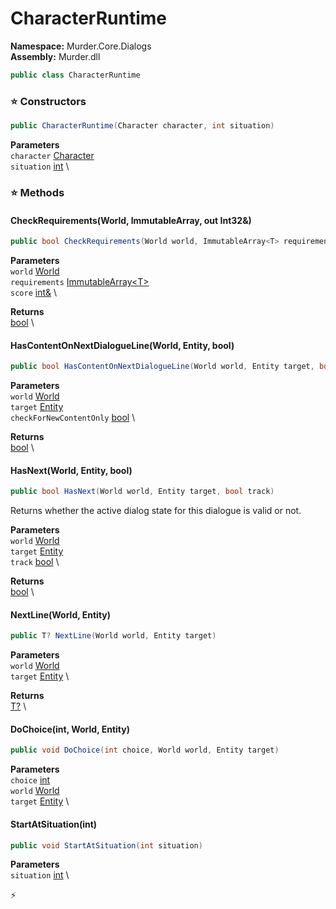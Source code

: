 # CharacterRuntime

**Namespace:** Murder.Core.Dialogs \
**Assembly:** Murder.dll

```csharp
public class CharacterRuntime
```

### ⭐ Constructors
```csharp
public CharacterRuntime(Character character, int situation)
```

**Parameters** \
`character` [Character](../../../Murder/Core/Dialogs/Character.html) \
`situation` [int](https://learn.microsoft.com/en-us/dotnet/api/System.Int32?view=net-7.0) \

### ⭐ Methods
#### CheckRequirements(World, ImmutableArray<T>, out Int32&)
```csharp
public bool CheckRequirements(World world, ImmutableArray<T> requirements, Int32& score)
```

**Parameters** \
`world` [World](../../../Bang/World.html) \
`requirements` [ImmutableArray\<T\>](https://learn.microsoft.com/en-us/dotnet/api/System.Collections.Immutable.ImmutableArray-1?view=net-7.0) \
`score` [int&](https://learn.microsoft.com/en-us/dotnet/api/System.Int32?view=net-7.0) \

**Returns** \
[bool](https://learn.microsoft.com/en-us/dotnet/api/System.Boolean?view=net-7.0) \

#### HasContentOnNextDialogueLine(World, Entity, bool)
```csharp
public bool HasContentOnNextDialogueLine(World world, Entity target, bool checkForNewContentOnly)
```

**Parameters** \
`world` [World](../../../Bang/World.html) \
`target` [Entity](../../../Bang/Entities/Entity.html) \
`checkForNewContentOnly` [bool](https://learn.microsoft.com/en-us/dotnet/api/System.Boolean?view=net-7.0) \

**Returns** \
[bool](https://learn.microsoft.com/en-us/dotnet/api/System.Boolean?view=net-7.0) \

#### HasNext(World, Entity, bool)
```csharp
public bool HasNext(World world, Entity target, bool track)
```

Returns whether the active dialog state for this dialogue is valid or not.

**Parameters** \
`world` [World](../../../Bang/World.html) \
`target` [Entity](../../../Bang/Entities/Entity.html) \
`track` [bool](https://learn.microsoft.com/en-us/dotnet/api/System.Boolean?view=net-7.0) \

**Returns** \
[bool](https://learn.microsoft.com/en-us/dotnet/api/System.Boolean?view=net-7.0) \

#### NextLine(World, Entity)
```csharp
public T? NextLine(World world, Entity target)
```

**Parameters** \
`world` [World](../../../Bang/World.html) \
`target` [Entity](../../../Bang/Entities/Entity.html) \

**Returns** \
[T?](https://learn.microsoft.com/en-us/dotnet/api/System.Nullable-1?view=net-7.0) \

#### DoChoice(int, World, Entity)
```csharp
public void DoChoice(int choice, World world, Entity target)
```

**Parameters** \
`choice` [int](https://learn.microsoft.com/en-us/dotnet/api/System.Int32?view=net-7.0) \
`world` [World](../../../Bang/World.html) \
`target` [Entity](../../../Bang/Entities/Entity.html) \

#### StartAtSituation(int)
```csharp
public void StartAtSituation(int situation)
```

**Parameters** \
`situation` [int](https://learn.microsoft.com/en-us/dotnet/api/System.Int32?view=net-7.0) \



⚡